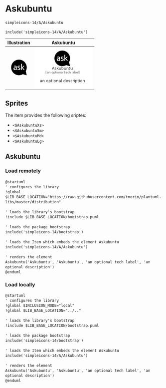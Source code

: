 # Askubuntu


```text
simpleicons-14/A/Askubuntu
```

```text
include('simpleicons-14/A/Askubuntu')
```



| Illustration | Askubuntu |
| :---: | :---: |
| ![illustration for Illustration](../../simpleicons-14/A/Askubuntu.png) | ![illustration for Askubuntu](../../simpleicons-14/A/Askubuntu.Local.png) |



## Sprites
The item provides the following sriptes:

- `<$AskubuntuXs>`
- `<$AskubuntuSm>`
- `<$AskubuntuMd>`
- `<$AskubuntuLg>`





## Askubuntu

### Load remotely
```plantuml
@startuml
' configures the library
!global $LIB_BASE_LOCATION="https://raw.githubusercontent.com/tmorin/plantuml-libs/master/distribution"

' loads the library's bootstrap
!include $LIB_BASE_LOCATION/bootstrap.puml

' loads the package bootstrap
include('simpleicons-14/bootstrap')

' loads the Item which embeds the element Askubuntu
include('simpleicons-14/A/Askubuntu')

' renders the element
Askubuntu('Askubuntu', 'Askubuntu', 'an optional tech label', 'an optional description')
@enduml
```

### Load locally
```plantuml
@startuml
' configures the library
!global $INCLUSION_MODE="local"
!global $LIB_BASE_LOCATION="../.."

' loads the library's bootstrap
!include $LIB_BASE_LOCATION/bootstrap.puml

' loads the package bootstrap
include('simpleicons-14/bootstrap')

' loads the Item which embeds the element Askubuntu
include('simpleicons-14/A/Askubuntu')

' renders the element
Askubuntu('Askubuntu', 'Askubuntu', 'an optional tech label', 'an optional description')
@enduml
```

